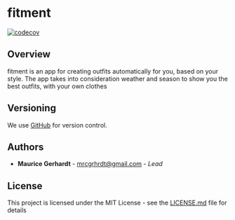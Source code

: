 # fitment

[![codecov](https://codecov.io/gh/mrcgrhrdt/fitment/branch/master/graph/badge.svg?token=0LAKohGZQn)](https://codecov.io/gh/mrcgrhrdt/fitment)

## Overview

fitment is an app for creating outfits automatically for you, based on your style.
The app takes into consideration weather and season to show you the best outfits, with your own clothes 

## Versioning

We use [GitHub](https://github.com/mrcgrhrdt/fitment) for version control.

## Authors

* **Maurice Gerhardt** - mrcgrhrdt@gmail.com -  *Lead*

## License

This project is licensed under the MIT License - see the [LICENSE.md](LICENSE.md) file for details

